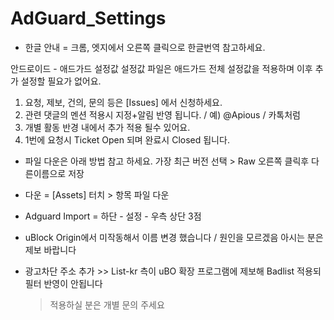 # AdGuard_Settings
- 한글 안내 = 크롬, 엣지에서 오른쪽 클릭으로 한글번역 참고하세요.

안드로이드 - 애드가드 설정값
설정값 파일은 애드가드 전체 설정값을 적용하며 이후 추가 설정할 필요가 없어요.

1. 요청, 제보, 건의, 문의 등은 [Issues] 에서 신청하세요.
2. 관련 댓글의 멘션 적용시 지정+알림 반영 됩니다. / 예) @Apious / 카톡처럼
3. 개별 활동 반경 내에서 추가 적용 될수 있어요.
4. 1번에 요청시 Ticket Open 되며 완료시 Closed 됩니다.

- 파일 다운은 아래 방법 참고 하세요.
가장 최근 버전 선택 > Raw 오른쪽 클릭후 다른이름으로 저장

- 다운 = [Assets] 터치 > 항목 파일 다운
- Adguard Import = 하단 - 설정 - 우측 상단 3점
- uBlock Origin에서 미작동해서 이름 변경 했습니다 / 원인을 모르겠음 아시는 분은 제보 바랍니다

- 광고차단 주소 추가 >> List-kr 측이 uBO 확장 프로그램에 제보해 Badlist 적용되 필터 반영이 안됩니다
  > 적용하실 분은 개별 문의 주세요
